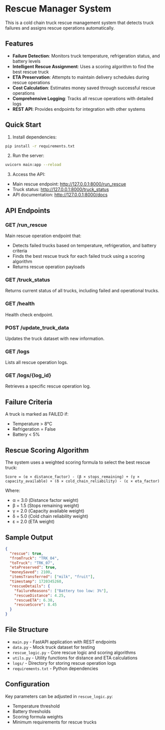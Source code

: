 # Rescue Manager System

This is a cold chain truck rescue management system that detects truck failures and assigns rescue operations automatically.

## Features

- **Failure Detection**: Monitors truck temperature, refrigeration status, and battery levels
- **Intelligent Rescue Assignment**: Uses a scoring algorithm to find the best rescue truck
- **ETA Preservation**: Attempts to maintain delivery schedules during rescue operations
- **Cost Calculation**: Estimates money saved through successful rescue operations
- **Comprehensive Logging**: Tracks all rescue operations with detailed logs
- **REST API**: Provides endpoints for integration with other systems

## Quick Start

1. Install dependencies:
```bash
pip install -r requirements.txt
```

2. Run the server:
```bash
uvicorn main:app --reload
```

3. Access the API:
- Main rescue endpoint: http://127.0.0.1:8000/run_rescue
- Truck status: http://127.0.0.1:8000/truck_status
- API documentation: http://127.0.0.1:8000/docs

## API Endpoints

### GET /run_rescue
Main rescue operation endpoint that:
- Detects failed trucks based on temperature, refrigeration, and battery criteria
- Finds the best rescue truck for each failed truck using a scoring algorithm
- Returns rescue operation payloads

### GET /truck_status
Returns current status of all trucks, including failed and operational trucks.

### GET /health
Health check endpoint.

### POST /update_truck_data
Updates the truck dataset with new information.

### GET /logs
Lists all rescue operation logs.

### GET /logs/{log_id}
Retrieves a specific rescue operation log.

## Failure Criteria

A truck is marked as FAILED if:
- Temperature > 8°C
- Refrigeration = False
- Battery < 5%

## Rescue Scoring Algorithm

The system uses a weighted scoring formula to select the best rescue truck:

```
Score = (α × distance_factor) - (β × stops_remaining) + (γ × capacity_available) + (δ × cold_chain_reliability) - (ε × eta_factor)
```

Where:
- α = 3.0 (Distance factor weight)
- β = 1.5 (Stops remaining weight)  
- γ = 2.0 (Capacity available weight)
- δ = 5.0 (Cold chain reliability weight)
- ε = 2.0 (ETA weight)

## Sample Output

```json
{
  "rescue": true,
  "fromTruck": "TRK_04",
  "toTruck": "TRK_07",
  "etaPreserved": true,
  "moneySaved": 2100,
  "itemsTransferred": ["milk", "fruit"],
  "timestamp": 1720345260,
  "rescueDetails": {
    "failureReasons": ["Battery too low: 3%"],
    "rescueDistance": 4.25,
    "rescueETA": 6.38,
    "rescueScore": 8.45
  }
}
```

## File Structure

- `main.py` - FastAPI application with REST endpoints
- `data.py` - Mock truck dataset for testing
- `rescue_logic.py` - Core rescue logic and scoring algorithms
- `utils.py` - Utility functions for distance and ETA calculations
- `logs/` - Directory for storing rescue operation logs
- `requirements.txt` - Python dependencies

## Configuration

Key parameters can be adjusted in `rescue_logic.py`:
- Temperature threshold
- Battery thresholds
- Scoring formula weights
- Minimum requirements for rescue trucks
